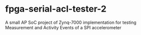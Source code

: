 # fpga-serial-acl-tester-2
A small AP SoC project of Zynq-7000 implementation for testing Measurement and Activity Events of a SPI accelerometer
